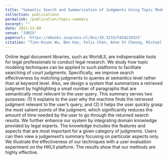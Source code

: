 ```yaml
---
title: "Semantic Search and Summarization of Judgments Using Topic Modeling"
collection: publications
permalink: /publication/topic-summary
excerpt: ""
date: 2021-12-09
venue: "JURIX"
paperurl: 'https://ebooks.iospress.nl/doi/10.3233/FAIA210323'
citation: "Tien-Hsuan Wu, Ben Kao, Felix Chan, Anne SY Cheung, Michael MK Cheung, Guowen Yuan and Yongxi Chen. Semantic Search and Summarization of Judgments Using Topic Modeling. In Legal Knowledge and Information Systems: JURIX 2021: The Thirty-fourth Annual Conference, Vilnius, Lithuania, 8-10 December 2021 (Vol. 346, p. 100). IOS Press."
---
```

Online legal document libraries, such as WorldLII, are indispensable tools for legal professionals to conduct legal research. We study how topic modeling techniques can be applied to such platforms to facilitate searching of court judgments. Specifically, we improve search effectiveness by matching judgments to queries at semantics level rather than at keyword level. Also, we design a system that summarizes a retrieved judgment by highlighting a small number of paragraphs that are semantically most relevant to the user query. This summary serves two purposes: (1) It explains to the user why the machine finds the retrieved judgment relevant to the user’s query, and (2) it helps the user quickly grasp the most salient points of the judgment, which significantly reduces the amount of time needed by the user to go through the returned search results. We further enhance our system by integrating domain knowledge provided by legal experts. The knowledge includes the features and aspects that are most important for a given category of judgments. Users can then view a judgement’s summary focusing on particular aspects only. We illustrate the effectiveness of our techniques with a user evaluation experiment on the HKLII platform. The results show that our methods are highly effective.